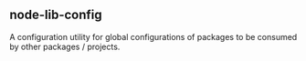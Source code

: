 ## node-lib-config

A configuration utility for global configurations of packages to be consumed by other packages / projects.
